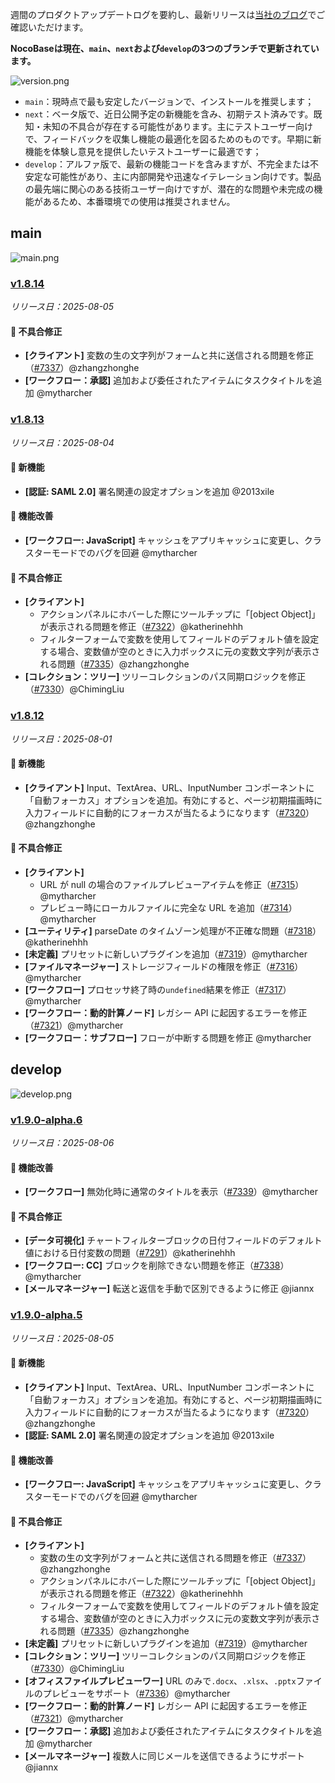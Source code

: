 週間のプロダクトアップデートログを要約し、最新リリースは[当社のブログ](https://www.nocobase.com/ja/blog/timeline)でご確認いただけます。

**NocoBaseは現在、`main`、`next`および`develop`の3つのブランチで更新されています。**

![version.png](https://static-docs.nocobase.com/ba5f04e27e99c625cb3822da5df07860.png)

* `main`：現時点で最も安定したバージョンで、インストールを推奨します；
* `next`：ベータ版で、近日公開予定の新機能を含み、初期テスト済みです。既知・未知の不具合が存在する可能性があります。主にテストユーザー向けで、フィードバックを収集し機能の最適化を図るためのものです。早期に新機能を体験し意見を提供したいテストユーザーに最適です；
* `develop`：アルファ版で、最新の機能コードを含みますが、不完全または不安定な可能性があり、主に内部開発や迅速なイテレーション向けです。製品の最先端に関心のある技術ユーザー向けですが、潜在的な問題や未完成の機能があるため、本番環境での使用は推奨されません。

## main

![main.png](https://static-docs.nocobase.com/47a3c71734c1d0f908b51f9ebd53c0ac.png)

### [v1.8.14](https://www.nocobase.com/ja/blog/v1.8.14)

*リリース日：2025-08-05*

#### 🐛 不具合修正

* **[クライアント]** 変数の生の文字列がフォームと共に送信される問題を修正（[#7337](https://github.com/nocobase/nocobase/pull/7337)）@zhangzhonghe
* **[ワークフロー：承認]** 追加および委任されたアイテムにタスクタイトルを追加 @mytharcher

### [v1.8.13](https://www.nocobase.com/ja/blog/v1.8.13)

*リリース日：2025-08-04*

#### 🎉 新機能

* **[認証: SAML 2.0]** 署名関連の設定オプションを追加 @2013xile

#### 🚀 機能改善

* **[ワークフロー: JavaScript]** キャッシュをアプリキャッシュに変更し、クラスターモードでのバグを回避 @mytharcher

#### 🐛 不具合修正

* **[クライアント]**
  * アクションパネルにホバーした際にツールチップに「[object Object]」が表示される問題を修正（[#7322](https://github.com/nocobase/nocobase/pull/7322)）@katherinehhh
  * フィルターフォームで変数を使用してフィールドのデフォルト値を設定する場合、変数値が空のときに入力ボックスに元の変数文字列が表示される問題（[#7335](https://github.com/nocobase/nocobase/pull/7335)）@zhangzhonghe
* **[コレクション：ツリー]** ツリーコレクションのパス同期ロジックを修正（[#7330](https://github.com/nocobase/nocobase/pull/7330)）@ChimingLiu

### [v1.8.12](https://www.nocobase.com/ja/blog/v1.8.12)

*リリース日：2025-08-01*

#### 🎉 新機能

* **[クライアント]** Input、TextArea、URL、InputNumber コンポーネントに「自動フォーカス」オプションを追加。有効にすると、ページ初期描画時に入力フィールドに自動的にフォーカスが当たるようになります（[#7320](https://github.com/nocobase/nocobase/pull/7320)）@zhangzhonghe

#### 🐛 不具合修正

* **[クライアント]**
  * URL が null の場合のファイルプレビューアイテムを修正（[#7315](https://github.com/nocobase/nocobase/pull/7315)）@mytharcher
  * プレビュー時にローカルファイルに完全な URL を追加（[#7314](https://github.com/nocobase/nocobase/pull/7314)）@mytharcher
* **[ユーティリティ]** parseDate のタイムゾーン処理が不正確な問題（[#7318](https://github.com/nocobase/nocobase/pull/7318)）@katherinehhh
* **[未定義]** プリセットに新しいプラグインを追加（[#7319](https://github.com/nocobase/nocobase/pull/7319)）@mytharcher
* **[ファイルマネージャー]** ストレージフィールドの権限を修正（[#7316](https://github.com/nocobase/nocobase/pull/7316)）@mytharcher
* **[ワークフロー]** プロセッサ終了時の`undefined`結果を修正（[#7317](https://github.com/nocobase/nocobase/pull/7317)）@mytharcher
* **[ワークフロー：動的計算ノード]** レガシー API に起因するエラーを修正（[#7321](https://github.com/nocobase/nocobase/pull/7321)）@mytharcher
* **[ワークフロー：サブフロー]** フローが中断する問題を修正 @mytharcher

## develop

![develop.png](https://static-docs.nocobase.com/7fcdd9456a17286d8a439eee52bcb8d2.png)

### [v1.9.0-alpha.6](https://www.nocobase.com/ja/blog/v1.9.0-alpha.6)

*リリース日：2025-08-06*

#### 🚀 機能改善

* **[ワークフロー]** 無効化時に通常のタイトルを表示（[#7339](https://github.com/nocobase/nocobase/pull/7339)）@mytharcher

#### 🐛 不具合修正

* **[データ可視化]** チャートフィルターブロックの日付フィールドのデフォルト値における日付変数の問題（[#7291](https://github.com/nocobase/nocobase/pull/7291)）@katherinehhh
* **[ワークフロー: CC]** ブロックを削除できない問題を修正（[#7338](https://github.com/nocobase/nocobase/pull/7338)）@mytharcher
* **[メールマネージャー]** 転送と返信を手動で区別できるように修正 @jiannx

### [v1.9.0-alpha.5](https://www.nocobase.com/ja/blog/v1.9.0-alpha.5)

*リリース日：2025-08-05*

#### 🎉 新機能

* **[クライアント]** Input、TextArea、URL、InputNumber コンポーネントに「自動フォーカス」オプションを追加。有効にすると、ページ初期描画時に入力フィールドに自動的にフォーカスが当たるようになります（[#7320](https://github.com/nocobase/nocobase/pull/7320)）@zhangzhonghe
* **[認証: SAML 2.0]** 署名関連の設定オプションを追加 @2013xile

#### 🚀 機能改善

* **[ワークフロー: JavaScript]** キャッシュをアプリキャッシュに変更し、クラスターモードでのバグを回避 @mytharcher

#### 🐛 不具合修正

* **[クライアント]**
  * 変数の生の文字列がフォームと共に送信される問題を修正（[#7337](https://github.com/nocobase/nocobase/pull/7337)）@zhangzhonghe
  * アクションパネルにホバーした際にツールチップに「[object Object]」が表示される問題を修正（[#7322](https://github.com/nocobase/nocobase/pull/7322)）@katherinehhh
  * フィルターフォームで変数を使用してフィールドのデフォルト値を設定する場合、変数値が空のときに入力ボックスに元の変数文字列が表示される問題（[#7335](https://github.com/nocobase/nocobase/pull/7335)）@zhangzhonghe
* **[未定義]** プリセットに新しいプラグインを追加（[#7319](https://github.com/nocobase/nocobase/pull/7319)）@mytharcher
* **[コレクション：ツリー]** ツリーコレクションのパス同期ロジックを修正（[#7330](https://github.com/nocobase/nocobase/pull/7330)）@ChimingLiu
* **[オフィスファイルプレビューワー]** URL のみで`.docx`、`.xlsx`、`.pptx`ファイルのプレビューをサポート（[#7336](https://github.com/nocobase/nocobase/pull/7336)）@mytharcher
* **[ワークフロー：動的計算ノード]** レガシー API に起因するエラーを修正（[#7321](https://github.com/nocobase/nocobase/pull/7321)）@mytharcher
* **[ワークフロー：承認]** 追加および委任されたアイテムにタスクタイトルを追加 @mytharcher
* **[メールマネージャー]** 複数人に同じメールを送信できるようにサポート @jiannx
